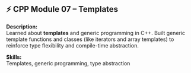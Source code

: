 ## ⚡ CPP Module 07 – Templates

**Description:**  
Learned about **templates** and generic programming in C++. Built generic template functions and classes (like iterators and array templates) to reinforce type flexibility and compile-time abstraction.

**Skills:**  
Templates, generic programming, type abstraction
